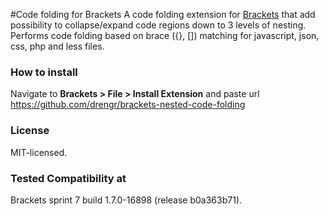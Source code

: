 
#Code folding for Brackets
A code folding extension for [Brackets](https://github.com/adobe/brackets/) that add possibility to collapse/expand code regions down to 3 levels of nesting.
Performs code folding based on brace ({}, []) matching for javascript, json, css, php and less files.


### How to install
Navigate to **Brackets > File > Install Extension** and paste url https://github.com/drengr/brackets-nested-code-folding

### License
MIT-licensed.

### Tested Compatibility at
Brackets sprint 7 build 1.7.0-16898 (release b0a363b71).
